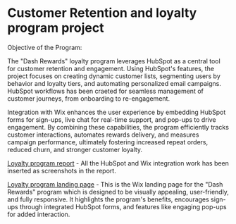 # Customer Retention and loyalty program project

Objective of the Program: 

The "Dash Rewards" loyalty program leverages HubSpot as a central tool for customer retention and engagement. Using HubSpot's features, the project focuses on creating dynamic customer lists, segmenting users by behavior and loyalty tiers, and automating personalized email campaigns. HubSpot workflows has been craeted for seamless management of customer journeys, from onboarding to re-engagement. 

Integration with Wix enhances the user experience by embedding HubSpot forms for sign-ups, live chat for real-time support, and pop-ups to drive engagement. By combining these capabilities, the program efficiently tracks customer interactions, automates rewards delivery, and measures campaign performance, ultimately fostering increased repeat orders, reduced churn, and stronger customer loyalty.


[Loyalty program report](https://drive.google.com/file/d/1jwZAKKt-JfaIBMYCfOmfhZfXv3byPrgL/view?usp=sharing) - All the HubSpot and Wix integration work has been inserted as screenshots in the report.

[Loyalty program landing page](https://jaditi2009.wixsite.com/doordash) - This is the Wix landing page for the "Dash Rewards" program which is designed to be visually appealing, user-friendly, and fully responsive. It highlights the program's benefits, encourages sign-ups through integrated HubSpot forms, and features like engaging pop-ups for added interaction. 
